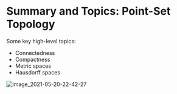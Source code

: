 # Summary and Topics: Point-Set Topology 

Some key high-level topics:

- Connectedness
- Compactness
- Metric spaces
- Hausdorff spaces

![image_2021-05-20-22-42-27](figures/image_2021-05-20-22-42-27.png)
